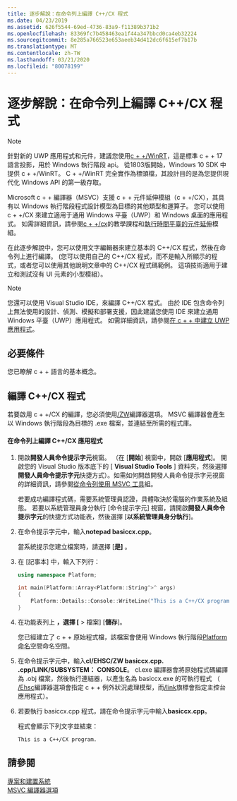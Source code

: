 ```yaml
---
title: 逐步解說：在命令列上編譯 C++/CX 程式
ms.date: 04/23/2019
ms.assetid: 626f5544-69ed-4736-83a9-f11389b371b2
ms.openlocfilehash: 83369fc7b458463ea1f44a347bbcd0ca4eb32224
ms.sourcegitcommit: 8e285a766523e653aeeb34d412dc6f615ef7b17b
ms.translationtype: MT
ms.contentlocale: zh-TW
ms.lasthandoff: 03/21/2020
ms.locfileid: "80078199"
---
```

# <a name="walkthrough-compiling-a-ccx-program-on-the-command-line"></a>逐步解說：在命令列上編譯 C++/CX 程式

> [!NOTE]
> 針對新的 UWP 應用程式和元件，建議您使用[c + +/WinRT](/windows/uwp/cpp-and-winrt-apis/)，這是標準 c + + 17 語言投影，用於 Windows 執行階段 api。 從1803版開始，Windows 10 SDK 中提供 c + +/WinRT。 C + +/WinRT 完全實作為標頭檔，其設計目的是為您提供現代化 Windows API 的第一級存取。

Microsoft c + + 編譯器（MSVC）支援 c + + 元件延伸模組（c + +/CX），其具有以 Windows 執行階段程式設計模型為目標的其他類型和運算子。 您可以使用 c + +/CX 來建立適用于通用 Windows 平臺（UWP）和 Windows 桌面的應用程式。 如需詳細資訊，請參閱[c + +/cx](https://msdn.microsoft.com/magazine/dn166929.aspx)的教學課程和[執行時間平臺的元件延伸](../extensions/component-extensions-for-runtime-platforms.md)模組。

在此逐步解說中，您可以使用文字編輯器來建立基本的 C++/CX 程式，然後在命令列上進行編譯。 (您可以使用自己的 C++/CX 程式，而不是輸入所顯示的程式，或者您可以使用其他說明文章中的 C++/CX 程式碼範例。 這項技術適用于建立和測試沒有 UI 元素的小型模組）。

> [!NOTE]
> 您還可以使用 Visual Studio IDE，來編譯 C++/CX 程式。 由於 IDE 包含命令列上無法使用的設計、偵測、模擬和部署支援，因此建議您使用 IDE 來建立通用 Windows 平臺（UWP）應用程式。 如需詳細資訊，請參閱[在 c + + 中建立 UWP 應用程式](/windows/uwp/get-started/create-a-basic-windows-10-app-in-cpp)。

## <a name="prerequisites"></a>必要條件

您已瞭解 c + + 語言的基本概念。

## <a name="compiling-a-ccx-program"></a>編譯 C++/CX 程式

若要啟用 c + +/CX 的編譯，您必須使用[/ZW](reference/zw-windows-runtime-compilation.md)編譯器選項。 MSVC 編譯器會產生以 Windows 執行階段為目標的 .exe 檔案，並連結至所需的程式庫。

#### <a name="to-compile-a-ccx-application-on-the-command-line"></a>在命令列上編譯 C++/CX 應用程式

1. 開啟**開發人員命令提示字元**視窗。 （在 [**開始**] 視窗中，開啟 [**應用程式**]。 開啟您的 Visual Studio 版本底下的 [ **Visual Studio Tools** ] 資料夾，然後選擇**開發人員命令提示字元**快捷方式）。如需如何開啟開發人員命令提示字元視窗的詳細資訊，請參閱[從命令列使用 MSVC 工具](building-on-the-command-line.md)組。

   若要成功編譯程式碼，需要系統管理員認證，具體取決於電腦的作業系統及組態。 若要以系統管理員身分執行 [命令提示字元] 視窗，請開啟**開發人員命令提示字元**的快捷方式功能表，然後選擇 [**以系統管理員身分執行**]。

1. 在命令提示字元中，輸入**notepad basiccx.cpp**。

   當系統提示您建立檔案時，請選擇 [**是]** 。

1. 在 [記事本] 中，輸入下列行：

    ```cpp
    using namespace Platform;

    int main(Platform::Array<Platform::String^>^ args)
    {
        Platform::Details::Console::WriteLine("This is a C++/CX program.");
    }
    ```

1. 在功能表列上 **，選擇 [** > 檔案] [**儲存**]。

   您已經建立了 c + + 原始程式檔，該檔案會使用 Windows 執行階段[Platform 命名](../cppcx/platform-namespace-c-cx.md)空間命名空間。

1. 在命令提示字元中，輸入**cl/EHSC/ZW basiccx.cpp. .cpp/LINK/SUBSYSTEM： CONSOLE**。 cl.exe 編譯器會將原始程式碼編譯為 .obj 檔案，然後執行連結器，以產生名為 basiccx.exe 的可執行程式  （ [/Ehsc](reference/eh-exception-handling-model.md)編譯器選項會指定 c + + 例外狀況處理模型，而[/link](reference/link-pass-options-to-linker.md)旗標會指定主控台應用程式）。

1. 若要執行 basiccx.cpp 程式，請在命令提示字元中輸入**basiccx.cpp**。

   程式會顯示下列文字並結束：

    ```Output
    This is a C++/CX program.
    ```

## <a name="see-also"></a>請參閱

[專案和建置系統](projects-and-build-systems-cpp.md)<br/>
[MSVC 編譯器選項](reference/compiler-options.md)
